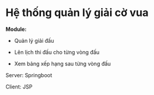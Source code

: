 # Hệ thống quản lý giải cờ vua
**Module:**

+ Quản lý giải đấu

+ Lên lịch thi đấu cho từng vòng đấu

+ Xem bảng xếp hạng sau từng vòng đấu

Server: Springboot 

Client: JSP
